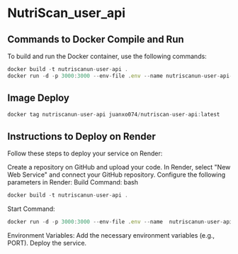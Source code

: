 # NutriScan_user_api

## Commands to Docker Compile and Run

To build and run the Docker container, use the following commands:

```js
docker build -t nutriscanun-user-api .
docker run -d -p 3000:3000 --env-file .env --name nutriscanun-user-api-docker nutriscanun-user-api
```

## Image Deploy

```js
docker tag nutriscanun-user-api juanxo074/nutriscan-user-api:latest
```


## Instructions to Deploy on Render
Follow these steps to deploy your service on Render:

Create a repository on GitHub and upload your code.
In Render, select "New Web Service" and connect your GitHub repository.
Configure the following parameters in Render:
Build Command:
bash
```js
docker build -t nutriscanun-user-api .
```
Start Command:
```js
docker run -d -p 3000:3000 --env-file .env --name  nutriscanun-user-api-docker nutriscanun-user-api
```
Environment Variables: Add the necessary environment variables (e.g., PORT).
Deploy the service.
